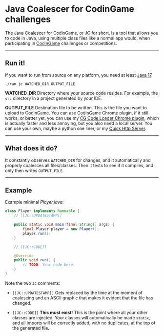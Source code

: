 # Java Coalescer for CodinGame challenges

The Java Coalescer for CodinGame, or JC for short, is a tool that allows you to code in Java, using multiple class files like
a normal app would, when participating in [CodinGame](https://www.codingame.com/) challenges or competitions.

---
## Run it!

If you want to run from source on any platform, you need at least
[Java 17](https://jdk.java.net).

    ./run jc WATCHED_DIR OUTPUT_FILE

**WATCHED_DIR** Directory where your source code resides. For example, the `src` directory in a project generated by your IDE.

**OUTPUT_FILE** Destination file to be written. This is the file you want to upload to CodinGame. You can use [CodinGame Chrome plugin](https://www.codingame.com/forum/t/codingame-sync-beta/614), if it still works; or better yet, you can use my [CG Code Loader Chrome plugin](https://github.com/GlitchyByte/cg-code-loader-plugin), which is actually faster and less annoying, but you also need a local server. You can use your own, maybe a python one liner, or my [Quick Http Server](https://github.com/GlitchyByte/quick-http-server).

---
## What does it do?

It constantly observes `WATCHED_DIR` for changes, and it automatically and properly coalesces all files/classes. Then it tests to see if it compiles, and only then writes `OUTPUT_FILE`.

---
## Example

Example minimal *Player.java*:

```java
class Player implements Runnable {
    // [[JC::UPDATESTAMP]]

    public static void main(final String[] args) {
        final Player player = new Player();
        player.run();
    }

    // [[JC::CODE]]

    @Override
    public void run() {
        // TODO: Your code here.
    }
}
```

Note the two `JC` comments:

* `[[JC::UPDATESTAMP]]` Gets replaced by the time at the moment of
coalescing and an ASCII graphic that makes it evident that the file
has changed.

* `[[JC::CODE]]` **This must exist!** This is the point where all
your other classes are injected. Your classes will automatically be
made `static`, and all imports will be correctly added, with no
duplicates, at the top of the generated file.
